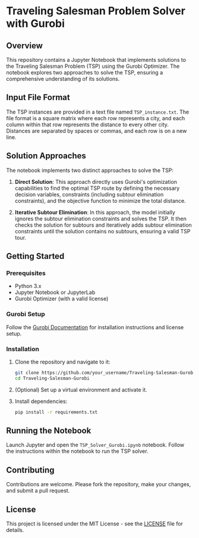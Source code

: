 # Traveling Salesman Problem Solver with Gurobi

## Overview

This repository contains a Jupyter Notebook that implements solutions to the Traveling Salesman Problem (TSP) using the Gurobi Optimizer. The notebook explores two approaches to solve the TSP, ensuring a comprehensive understanding of its solutions.

## Input File Format

The TSP instances are provided in a text file named `TSP_instance.txt`. The file format is a square matrix where each row represents a city, and each column within that row represents the distance to every other city. Distances are separated by spaces or commas, and each row is on a new line.

## Solution Approaches

The notebook implements two distinct approaches to solve the TSP:

1. **Direct Solution**: This approach directly uses Gurobi's optimization capabilities to find the optimal TSP route by defining the necessary decision variables, constraints (including subtour elimination constraints), and the objective function to minimize the total distance.

2. **Iterative Subtour Elimination**: In this approach, the model initially ignores the subtour elimination constraints and solves the TSP. It then checks the solution for subtours and iteratively adds subtour elimination constraints until the solution contains no subtours, ensuring a valid TSP tour.

## Getting Started

### Prerequisites

- Python 3.x
- Jupyter Notebook or JupyterLab
- Gurobi Optimizer (with a valid license)

### Gurobi Setup

Follow the [Gurobi Documentation](https://www.gurobi.com/documentation/) for installation instructions and license setup.

### Installation

1. Clone the repository and navigate to it:

    ```bash
    git clone https://github.com/your_username/Traveling-Salesman-Gurobi.git
    cd Traveling-Salesman-Gurobi
    ```

2. (Optional) Set up a virtual environment and activate it.

3. Install dependencies:

    ```bash
    pip install -r requirements.txt
    ```

## Running the Notebook

Launch Jupyter and open the `TSP_Solver_Gurobi.ipynb` notebook. Follow the instructions within the notebook to run the TSP solver.

## Contributing

Contributions are welcome. Please fork the repository, make your changes, and submit a pull request.

## License

This project is licensed under the MIT License - see the [LICENSE](LICENSE) file for details.
